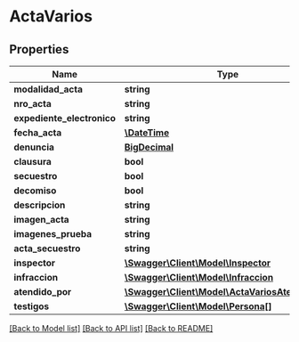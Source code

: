 # ActaVarios

## Properties
Name | Type | Description | Notes
------------ | ------------- | ------------- | -------------
**modalidad_acta** | **string** |  | [optional] 
**nro_acta** | **string** |  | 
**expediente_electronico** | **string** |  | [optional] 
**fecha_acta** | [**\DateTime**](\DateTime.md) |  | 
**denuncia** | [**BigDecimal**](BigDecimal.md) |  | [optional] 
**clausura** | **bool** |  | [optional] 
**secuestro** | **bool** |  | [optional] 
**decomiso** | **bool** |  | [optional] 
**descripcion** | **string** |  | [optional] 
**imagen_acta** | **string** |  | 
**imagenes_prueba** | **string** |  | [optional] 
**acta_secuestro** | **string** |  | [optional] 
**inspector** | [**\Swagger\Client\Model\Inspector**](Inspector.md) |  | 
**infraccion** | [**\Swagger\Client\Model\Infraccion**](Infraccion.md) |  | [optional] 
**atendido_por** | [**\Swagger\Client\Model\ActaVariosAtendidoPor**](ActaVariosAtendidoPor.md) |  | [optional] 
**testigos** | [**\Swagger\Client\Model\Persona[]**](Persona.md) |  | [optional] 

[[Back to Model list]](../README.md#documentation-for-models) [[Back to API list]](../README.md#documentation-for-api-endpoints) [[Back to README]](../README.md)


